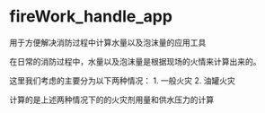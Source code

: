 # fireWork_handle_app

用于方便解决消防过程中计算水量以及泡沫量的应用工具

在日常的消防过程中，水量以及泡沫量是根据现场的火情来计算出来的。

这里我们考虑的主要分为以下两种情况：
    1. 一般火灾
    2. 油罐火灾
    
计算的是上述两种情况下的的火灾剂用量和供水压力的计算
